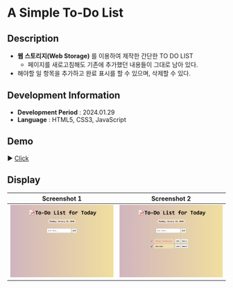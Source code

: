 # A Simple To-Do List

## Description

- **웹 스토리지(Web Storage)** 를 이용하여 제작한 간단한 TO DO LIST
  - 페이지를 새로고침해도 기존에 추가했던 내용들이 그대로 남아 있다.
- 해야할 일 항목을 추가하고 완료 표시를 할 수 있으며, 삭제할 수 있다.

## Development Information

- **Development Period** : 2024.01.29
- **Language** : HTML5, CSS3, JavaScript

## Demo

▶️ [Click](https://starrykss.github.io/Experiments/SimpleToDoList/index.html)

## Display

|              Screenshot 1              |              Screenshot 2              |
| :------------------------------------: | :------------------------------------: |
| ![Web Page Screenshot 1](picture1.png) | ![Web Page Screenshot 2](picture2.png) |
